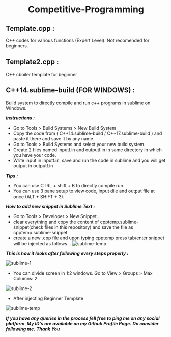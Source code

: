 <h1 align="center"><b>Competitive-Programming</b></h1>

## Template.cpp :
C++ codes for various functions (Expert Level). Not recomended for beginners.

## Template2.cpp :
C++ cboiler template for beginner

## C++14.sublime-build (FOR WINDOWS) : 

Build system to directly compile and run c++ programs in sublime on Windows.

***Instructions :***
* Go to Tools > Build Systems > New Build System
* Copy the code from ( C++14.sublime-build / C++17.sublime-build ) and paste it there and save it by any name.
* Go to Tools > Build Systems and select your new build system.
* Create 2 files named inputf.in and outputf.in in same directory in which you have your code.
* Write input in inputf.in, save and run the code in sublime and you will get output in outputf.in

***Tips :***
* You can use CTRL + shift + B to directly compile run.
* You can use 3 pane setup to view code, input dile and output file at once (ALT + SHIFT + 3).

***How to add new snippet in Sublime Text :***
* Go to Tools > Developer > New Snippet..
* clear everything and copy the content of cpptemp.sublime-snippet(check files in this repository) and save the file as cpptemp.sublime-snippet
* create a new .cpp file and upon typing cpptemp press tab/enter snippet will be injected as follows...
![sublime-temp](https://user-images.githubusercontent.com/86816711/151647467-a3fb8c6b-081d-4b01-a8f6-97a22cb5bf22.png)


***This is how it looks after following every steps properly :***

![sublime-1](https://user-images.githubusercontent.com/86816711/151647378-82305e32-805c-4bc5-a6fd-764e2a204bed.png)

* You can divide screen in 1:2 windows. Go to View > Groups > Max Columns: 2

![sublime-2](https://user-images.githubusercontent.com/86816711/151647450-5fc78921-8378-44ab-887e-885e5c0361fb.png)

* After injecting Beginner Template

![sublime-temp](https://user-images.githubusercontent.com/86816711/151647467-a3fb8c6b-081d-4b01-a8f6-97a22cb5bf22.png)

***If you have any queries in the process fell free to ping me on any social platform. My ID's are available on my Github Profile Page.***
***Do consider following me.***
***Thank You***
